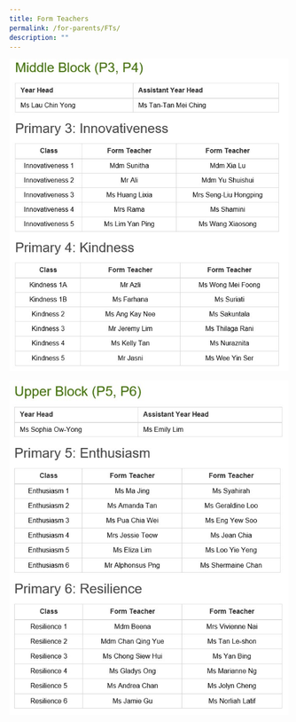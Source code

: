 ```yaml
---
title: Form Teachers
permalink: /for-parents/FTs/
description: ""
---
```



![](/images/Form%20Teachers/P3P4%20FTs.jpg)

![](/images/Form%20Teachers/P5P6%20FTs.jpg)